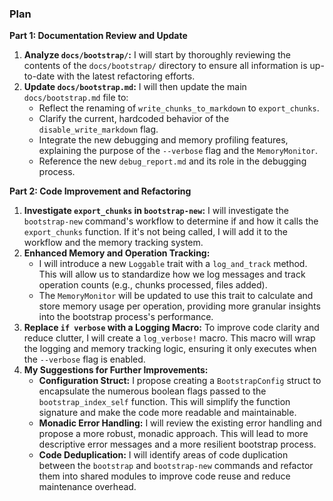 ### Plan

**Part 1: Documentation Review and Update**

1.  **Analyze `docs/bootstrap/`:** I will start by thoroughly reviewing the contents of the `docs/bootstrap/` directory to ensure all information is up-to-date with the latest refactoring efforts.
2.  **Update `docs/bootstrap.md`:** I will then update the main `docs/bootstrap.md` file to:
    *   Reflect the renaming of `write_chunks_to_markdown` to `export_chunks`.
    *   Clarify the current, hardcoded behavior of the `disable_write_markdown` flag.
    *   Integrate the new debugging and memory profiling features, explaining the purpose of the `--verbose` flag and the `MemoryMonitor`.
    *   Reference the new `debug_report.md` and its role in the debugging process.

**Part 2: Code Improvement and Refactoring**

1.  **Investigate `export_chunks` in `bootstrap-new`:** I will investigate the `bootstrap-new` command's workflow to determine if and how it calls the `export_chunks` function. If it's not being called, I will add it to the workflow and the memory tracking system.
2.  **Enhanced Memory and Operation Tracking:**
    *   I will introduce a new `Loggable` trait with a `log_and_track` method. This will allow us to standardize how we log messages and track operation counts (e.g., chunks processed, files added).
    *   The `MemoryMonitor` will be updated to use this trait to calculate and store memory usage per operation, providing more granular insights into the bootstrap process's performance.
3.  **Replace `if verbose` with a Logging Macro:** To improve code clarity and reduce clutter, I will create a `log_verbose!` macro. This macro will wrap the logging and memory tracking logic, ensuring it only executes when the `--verbose` flag is enabled.
4.  **My Suggestions for Further Improvements:**
    *   **Configuration Struct:** I propose creating a `BootstrapConfig` struct to encapsulate the numerous boolean flags passed to the `bootstrap_index_self` function. This will simplify the function signature and make the code more readable and maintainable.
    *   **Monadic Error Handling:** I will review the existing error handling and propose a more robust, monadic approach. This will lead to more descriptive error messages and a more resilient bootstrap process.
    *   **Code Deduplication:** I will identify areas of code duplication between the `bootstrap` and `bootstrap-new` commands and refactor them into shared modules to improve code reuse and reduce maintenance overhead.
